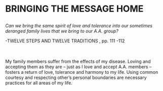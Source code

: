 # <p class='center'>BRINGING THE MESSAGE HOME</p>

<em>Can we bring the same spirit of love and tolerance into our sometimes deranged family lives that we bring to our A.A. group?</em>
<br/>
<p class='right'>-TWELVE STEPS AND TWELVE TRADITIONS , pp. 111 -112</p>

<br><br>
My family members suffer from the effects of my disease. Loving and accepting them as they are – just as I love and accept A.A. members – fosters a return of love, tolerance and harmony to my life. Using common courtesy and respecting other’s personal boundaries are necessary practices for all areas of my life.

